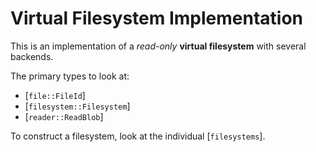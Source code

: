 # Virtual Filesystem Implementation

This is an implementation of a *read-only* **virtual filesystem** with several backends.

The primary types to look at:
- [`file::FileId`]
- [`filesystem::Filesystem`]
- [`reader::ReadBlob`]

To construct a filesystem, look at the individual [`filesystems`].
